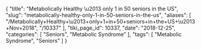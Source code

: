 {
    "title": "Metabolically Healthy \u2013 only 1 in 50 seniors in the US",
    "slug": "metabolically-healthy-only-1-in-50-seniors-in-the-us",
    "aliases": [
        "/Metabolically+Healthy+\u2013+only+1+in+50+seniors+in+the+US+\u2013+Nov+2018",
        "/10337"
    ],
    "tiki_page_id": 10337,
    "date": "2018-12-25",
    "categories": [
        "Seniors",
        "Metabolic Syndrome"
    ],
    "tags": [
        "Metabolic Syndrome",
        "Seniors"
    ]
}